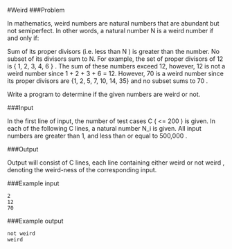 #Weird
###Problem

In mathematics, weird numbers are natural numbers that are abundant but not semiperfect. In other words, a natural number N is a weird number if and only if:

Sum of its proper divisors (i.e. less than N ) is greater than the number.
No subset of its divisors sum to N.
For example, the set of proper divisors of 12 is { 1, 2, 3, 4, 6 } . The sum of these numbers exceed 12, however, 12 is not a weird number since 1 + 2 + 3 + 6 = 12.
However, 70 is a weird number since its proper divisors are {1, 2, 5, 7, 10, 14, 35} and no subset sums to 70 .

Write a program to determine if the given numbers are weird or not.

###Input

In the first line of input, the number of test cases C ( <= 200 ) is given. In each of the following C lines, a natural number N_i is given. All input numbers are greater than 1, and less than or equal to 500,000 .

###Output

Output will consist of C lines, each line containing either weird or not weird , denoting the weird-ness of the corresponding input.

###Example input
```
2
12
70
```
###Example output
```
not weird
weird
```